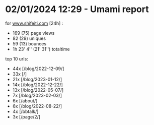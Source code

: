 # 02/01/2024 12:29 - Umami report
for www.shifeiti.com [24h] :

 - 169 (75) page views
 - 82 (29) uniques
 - 59 (13) bounces
 - 1h 23' 4'' (21' 31'') totaltime


top 10 urls:
 - 44x [/blog/2022-12-09/]
 - 33x [/]
 - 21x [/blog/2023-01-12/]
 - 14x [/blog/2022-12-22/]
 - 13x [/blog/2022-05-07/]
 - 7x [/blog/2023-02-03/]
 - 6x [/about/]
 - 6x [/blog/2022-08-22/]
 - 4x [/bbtalk/]
 - 3x [/page/2/]


